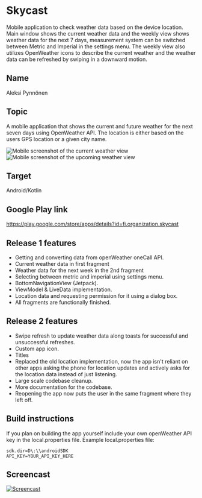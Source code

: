 # Skycast  
Mobile application to check weather data based on the device location. Main window shows the current weather data and the weekly view shows weather data for the next 7 days, measurement system can be switched between Metric and Imperial in the settings menu. The weekly view also utilizes OpenWeather icons to describe the current weather and the weather data can be refreshed by swiping in a downward motion.

## Name  
Aleksi Pynnönen  

## Topic  
A mobile application that shows the current and future weather for the next seven days using OpenWeather API. The location is either based on the users GPS location or a given city name.  

![Mobile screenshot of the current weather view](https://i.imgur.com/tqb3UWW.png)
![Mobile screenshot of the upcoming weather view](https://i.imgur.com/3J1INzq.png)

## Target  
Android/Kotlin  

## Google Play link  
https://play.google.com/store/apps/details?id=fi.organization.skycast

## Release 1 features
* Getting and converting data from openWeather oneCall API.  
* Current weather data in first fragment  
* Weather data for the next week in the 2nd fragment  
* Selecting between metric and imperial using settings menu.
* BottomNavigationView (Jetpack).
* ViewModel & LiveData implementation.
* Location data and requesting permission for it using a dialog box.
* All fragments are functionally finished.

## Release 2 features
* Swipe refresh to update weather data along toasts for successful and unsuccessful refreshes.
* Custom app icon.
* Titles
* Replaced the old location implementation, now the app isn't reliant on other apps asking the phone for location updates and actively asks for the location data instead of just listening.
* Large scale codebase cleanup.
* More documentation for the codebase.
* Reopening the app now puts the user in the same fragment where they left off.

## Build instructions
If you plan on building the app yourself include your own openWeather API key in the local.properties file.
Example local.properties file:
```
sdk.dir=D\:\\androidSDK
API_KEY=YOUR_API_KEY_HERE
```

## Screencast
[![Screencast](https://img.youtube.com/vi/Eco2waQU-64/0.jpg)](https://www.youtube.com/watch?v=Eco2waQU-64)
